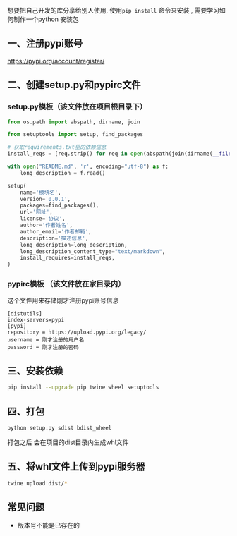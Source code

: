 想要把自己开发的库分享给别人使用, 使用`pip install` 命令来安装 , 需要学习如何制作一个python 安装包

一、注册pypi账号
----------

https://pypi.org/account/register/



二、创建setup.py和pypirc文件
---------------------

### setup.py模板（该文件放在项目根目录下）
```python
from os.path import abspath, dirname, join

from setuptools import setup, find_packages

# 获取requirements.txt里的依赖信息  
install_reqs = [req.strip() for req in open(abspath(join(dirname(__file__), 'requirements.txt')))]

with open("README.md", 'r', encoding="utf-8") as f:
    long_description = f.read()

setup(
    name='模块名',
    version='0.0.1',
    packages=find_packages(),
    url='网址',
    license='协议',
    author='作者姓名',
    author_email='作者邮箱',
    description='描述信息',
    long_description=long_description,
    long_description_content_type="text/markdown",
    install_requires=install_reqs,
)

```
### pypirc模板 （该文件放在家目录内）

这个文件用来存储刚才注册pypi账号信息
```
[distutils]  
index-servers=pypi  
[pypi]  
repository = https://upload.pypi.org/legacy/  
username = 刚才注册的用户名  
password = 刚才注册的密码
```
三、安装依赖
------
```bash
pip install --upgrade pip twine wheel setuptools 
```

四、打包
----
```bash
python setup.py sdist bdist_wheel
```
打包之后 会在项目的dist目录内生成whl文件

五、将whl文件上传到pypi服务器
------------------
```bash
twine upload dist/*
```



## 常见问题

- 版本号不能是已存在的
